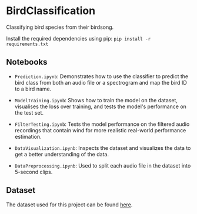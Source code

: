 # BirdClassification
Classifying bird species from their birdsong.

Install the required dependencies using pip: 
    `pip install -r requirements.txt`

## Notebooks

- `Prediction.ipynb`: Demonstrates how to use the classifier to predict the bird class from both an audio file or a spectrogram and map the bird ID to a bird name.

- `ModelTraining.ipynb`: Shows how to train the model on the dataset, visualises the loss over training, and tests the model's performance on the test set.

- `FilterTesting.ipynb`: Tests the model performance on the filtered audio recordings that contain wind for more realistic real-world performance estimation.

- `DataVisualization.ipynb`: Inspects the dataset and visualizes the data to get a better understanding of the data.

- `DataPreprocessing.ipynb`: Used to split each audio file in the dataset into 5-second clips.

## Dataset

The dataset used for this project can be found [here](https://www.kaggle.com/datasets/rtatman/british-birdsong-dataset/data).
